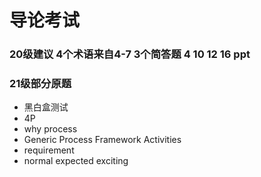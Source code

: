 # 导论考试
### 20级建议 4个术语来自4-7 3个简答题 4 10 12 16 ppt 
### 21级部分原题
- 黑白盒测试
- 4P
- why process
- Generic Process Framework Activities
- requirement
- normal expected exciting
